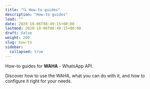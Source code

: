 ```yaml
---
title: "🔍 How-to guides"
description: "How-to guides"
lead: ""
date: 2020-10-06T08:49:15+00:00
lastmod: 2020-10-06T08:49:15+00:00
draft: false
weight: 200
slug: how-to
sidebar:
  collapsed: true
---
```


How-to guides for **WAHA** - WhatsApp API.

Discover how to use the WAHA, what you can do with it, and how to configure it right for your needs.
